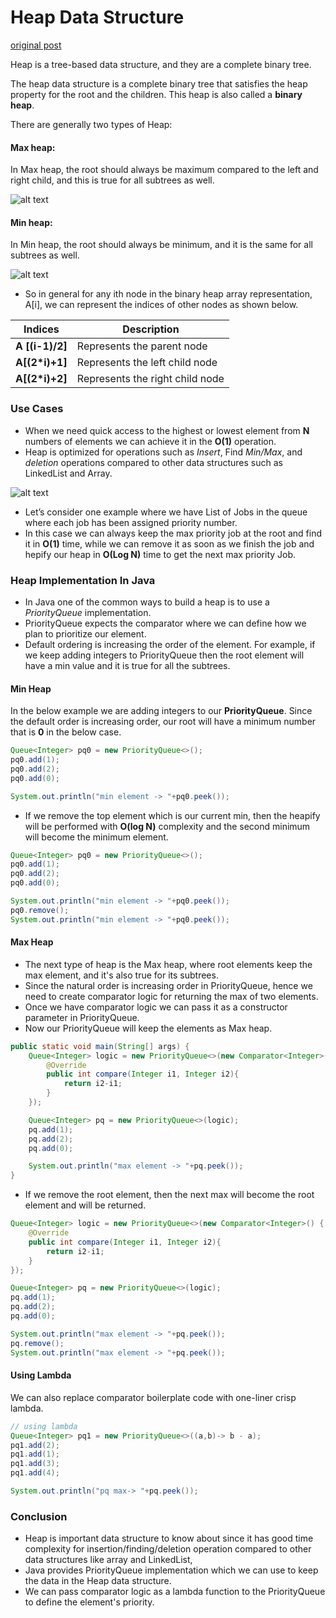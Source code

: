 # Heap Data Structure

[original post](https://asyncq.com/how-to-implement-a-heap-data-structure-in-java)

Heap is a tree-based data structure, and they are a complete binary tree.

The heap data structure is a complete binary tree that satisfies the heap property for the root and the children. This heap is also called a **binary heap**.

There are generally two types of Heap:

#### Max heap:
In Max heap, the root should always be maximum compared to the left and right child, and this is true for all subtrees as well.

![alt text](E:\Development\Java\algorithms\Pracatice\src\figs\max_heap.png)

#### Min heap:
In Min heap, the root should always be minimum, and it is the same for all subtrees as well.

![alt text](E:\Development\Java\algorithms\Pracatice\src\figs\min_heap.png)

- So in general for any ith node in the binary heap array representation, A[i], we can represent the indices of other nodes as shown below.

| Indices         | 	Description                    |
|-----------------|-----------------------------------|
| **A [(i-1)/2]** | 	Represents the parent node     |
| **A[(2*i)+1]**  | 	Represents the left child node |
| **A[(2*i)+2]**  | 	Represents the right child node|

### Use Cases
- When we need quick access to the highest or lowest element from **N** numbers of elements we can achieve it in the **O(1)** operation.
- Heap is optimized for operations such as _Insert_, Find _Min/Max_, and _deletion_ operations compared to other data structures such as LinkedList and Array.

![alt text](E:\Development\Java\algorithms\Pracatice\src\figs\heap_complexity.png)

- Let’s consider one example where we have List of Jobs in the queue where each job has been assigned priority number.
- In this case we can always keep the max priority job at the root and find it in **O(1)** time, while we can remove it as soon as we finish the job and hepify our heap in **O(Log N)** time to get the next max priority Job.


### Heap Implementation In Java
- In Java one of the common ways to build a heap is to use a _PriorityQueue_ implementation.
- PriorityQueue expects the comparator where we can define how we plan to prioritize our element.
- Default ordering is increasing the order of the element. For example, if we keep adding integers to PriorityQueue then the root element will have a min value and it is true for all the subtrees.


#### Min Heap

In the below example we are adding integers to our **PriorityQueue**. Since the default order is increasing order, our root will have a minimum number that is **0** in the below case.

```java
Queue<Integer> pq0 = new PriorityQueue<>();
pq0.add(1);
pq0.add(2);
pq0.add(0);

System.out.println("min element -> "+pq0.peek());
```

- If we remove the top element which is our current min, then the heapify will be performed with **O(log N)** complexity and the second minimum will become the minimum element.

```java
Queue<Integer> pq0 = new PriorityQueue<>();
pq0.add(1);
pq0.add(2);
pq0.add(0);

System.out.println("min element -> "+pq0.peek());
pq0.remove();
System.out.println("min element -> "+pq0.peek());
```

#### Max Heap
- The next type of heap is the Max heap, where root elements keep the max element, and it's also true for its subtrees.
- Since the natural order is increasing order in PriorityQueue, hence we need to create comparator logic for returning the max of two elements.
- Once we have comparator logic we can pass it as a constructor parameter in PriorityQueue.
- Now our PriorityQueue will keep the elements as Max heap.

```java
public static void main(String[] args) {
    Queue<Integer> logic = new PriorityQueue<>(new Comparator<Integer>() {
        @Override
        public int compare(Integer i1, Integer i2){
            return i2-i1;
        }
    });

    Queue<Integer> pq = new PriorityQueue<>(logic);
    pq.add(1);
    pq.add(2);
    pq.add(0);

    System.out.println("max element -> "+pq.peek());
}
```

- If we remove the root element, then the next max will become the root element and will be returned.

```java
Queue<Integer> logic = new PriorityQueue<>(new Comparator<Integer>() {
    @Override
    public int compare(Integer i1, Integer i2){
        return i2-i1;
    }
});

Queue<Integer> pq = new PriorityQueue<>(logic);
pq.add(1);
pq.add(2);
pq.add(0);

System.out.println("max element -> "+pq.peek());
pq.remove();
System.out.println("max element -> "+pq.peek());
```

#### Using Lambda

We can also replace comparator boilerplate code with one-liner crisp lambda.

```java
// using lambda
Queue<Integer> pq1 = new PriorityQueue<>((a,b)-> b - a);
pq1.add(2);
pq1.add(1);
pq1.add(3);
pq1.add(4);

System.out.println("pq max-> "+pq.peek());
```

### Conclusion
- Heap is important data structure to know about since it has good time complexity for insertion/finding/deletion operation compared to other data structures like array and LinkedList,
- Java provides PriorityQueue implementation which we can use to keep the data in the Heap data structure.
- We can pass comparator logic as a lambda function to the PriorityQueue to define the element's priority.